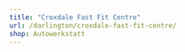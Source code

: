 ```yaml
---
title: "Croxdale Fast Fit Centre"
url: /darlington/croxdale-fast-fit-centre/
shop: Autowerkstatt
---
```

